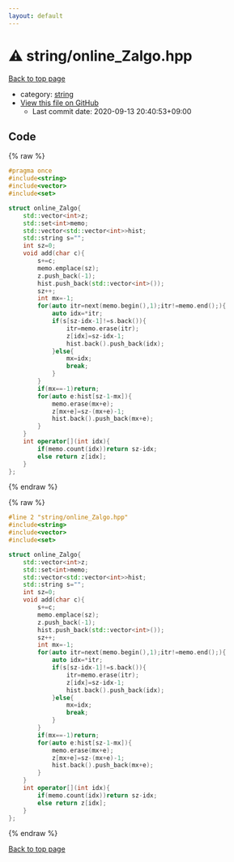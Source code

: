```yaml
---
layout: default
---
```


<!-- mathjax config similar to math.stackexchange -->
<script type="text/javascript" async
  src="https://cdnjs.cloudflare.com/ajax/libs/mathjax/2.7.5/MathJax.js?config=TeX-MML-AM_CHTML">
</script>
<script type="text/x-mathjax-config">
  MathJax.Hub.Config({
    TeX: { equationNumbers: { autoNumber: "AMS" }},
    tex2jax: {
      inlineMath: [ ['$','$'] ],
      processEscapes: true
    },
    "HTML-CSS": { matchFontHeight: false },
    displayAlign: "left",
    displayIndent: "2em"
  });
</script>

<script type="text/javascript" src="https://cdnjs.cloudflare.com/ajax/libs/jquery/3.4.1/jquery.min.js"></script>
<script src="https://cdn.jsdelivr.net/npm/jquery-balloon-js@1.1.2/jquery.balloon.min.js" integrity="sha256-ZEYs9VrgAeNuPvs15E39OsyOJaIkXEEt10fzxJ20+2I=" crossorigin="anonymous"></script>
<script type="text/javascript" src="../../assets/js/copy-button.js"></script>
<link rel="stylesheet" href="../../assets/css/copy-button.css" />


# :warning: string/online_Zalgo.hpp

<a href="../../index.html">Back to top page</a>

* category: <a href="../../index.html#b45cffe084dd3d20d928bee85e7b0f21">string</a>
* <a href="{{ site.github.repository_url }}/blob/master/string/online_Zalgo.hpp">View this file on GitHub</a>
    - Last commit date: 2020-09-13 20:40:53+09:00




## Code

<a id="unbundled"></a>
{% raw %}
```cpp
#pragma once
#include<string>
#include<vector>
#include<set>

struct online_Zalgo{
    std::vector<int>z;
    std::set<int>memo;
    std::vector<std::vector<int>>hist;
    std::string s="";
    int sz=0;
    void add(char c){
        s+=c;
        memo.emplace(sz);
        z.push_back(-1);
        hist.push_back(std::vector<int>());
        sz++;
        int mx=-1;
        for(auto itr=next(memo.begin(),1);itr!=memo.end();){
            auto idx=*itr;
            if(s[sz-idx-1]!=s.back()){
                itr=memo.erase(itr);
                z[idx]=sz-idx-1;
                hist.back().push_back(idx);
            }else{
                mx=idx;
                break;
            }
        }
        if(mx==-1)return;
        for(auto e:hist[sz-1-mx]){
            memo.erase(mx+e);
            z[mx+e]=sz-(mx+e)-1;
            hist.back().push_back(mx+e);
        }
    }
    int operator[](int idx){
        if(memo.count(idx))return sz-idx;
        else return z[idx];
    }
};
```
{% endraw %}

<a id="bundled"></a>
{% raw %}
```cpp
#line 2 "string/online_Zalgo.hpp"
#include<string>
#include<vector>
#include<set>

struct online_Zalgo{
    std::vector<int>z;
    std::set<int>memo;
    std::vector<std::vector<int>>hist;
    std::string s="";
    int sz=0;
    void add(char c){
        s+=c;
        memo.emplace(sz);
        z.push_back(-1);
        hist.push_back(std::vector<int>());
        sz++;
        int mx=-1;
        for(auto itr=next(memo.begin(),1);itr!=memo.end();){
            auto idx=*itr;
            if(s[sz-idx-1]!=s.back()){
                itr=memo.erase(itr);
                z[idx]=sz-idx-1;
                hist.back().push_back(idx);
            }else{
                mx=idx;
                break;
            }
        }
        if(mx==-1)return;
        for(auto e:hist[sz-1-mx]){
            memo.erase(mx+e);
            z[mx+e]=sz-(mx+e)-1;
            hist.back().push_back(mx+e);
        }
    }
    int operator[](int idx){
        if(memo.count(idx))return sz-idx;
        else return z[idx];
    }
};

```
{% endraw %}

<a href="../../index.html">Back to top page</a>

